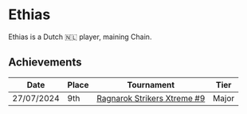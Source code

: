 # Ethias

Ethias is a Dutch :netherlands: player, maining Chain.

## Achievements

|Date|Place|Tournament|Tier|
|-|-|-|-|
| 27/07/2024 | 9th | [Ragnarok Strikers Xtreme #9](../../tournaments/ragna/ragnax9.md) | Major |